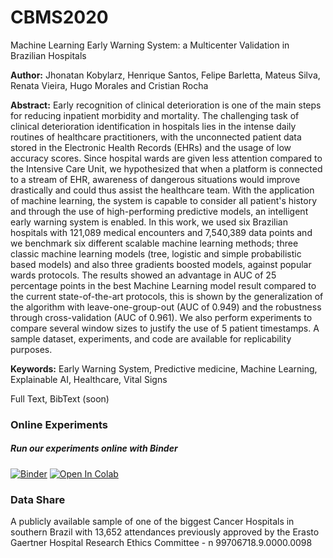 # CBMS2020
Machine Learning Early Warning System: a Multicenter Validation in Brazilian Hospitals

**Author:** Jhonatan Kobylarz, Henrique Santos, Felipe Barletta, Mateus Silva, Renata Vieira, Hugo Morales and Cristian Rocha

**Abstract:** Early recognition of clinical deterioration is one of the main steps for reducing inpatient morbidity and mortality. The challenging task of clinical deterioration identification in hospitals lies in the intense daily routines of healthcare practitioners, with the unconnected patient data stored in the Electronic Health Records (EHRs) and the usage of low accuracy scores. Since hospital wards are given less attention compared to the Intensive Care Unit, we hypothesized that when a platform is connected to a stream of EHR, awareness of dangerous situations would improve drastically and could thus assist the healthcare team. With the application of machine learning, the system is capable to consider all patient's history and through the use of high-performing predictive models, an intelligent early warning system is enabled. In this work, we used six Brazilian hospitals with 121,089 medical encounters and 7,540,389 data points and we benchmark six different scalable machine learning methods; three classic machine learning models (tree, logistic and simple probabilistic based models) and also three gradients boosted models, against popular wards protocols. The results showed an advantage in AUC of 25 percentage points in the best Machine Learning model result compared to the current state-of-the-art protocols, this is shown by the generalization of the algorithm with leave-one-group-out (AUC of 0.949) and the robustness through cross-validation (AUC of 0.961). We also perform experiments to compare several window sizes to justify the use of 5 patient timestamps. A sample dataset, experiments, and code are available for replicability purposes.

**Keywords:** Early Warning System, Predictive medicine, Machine Learning, Explainable AI, Healthcare, Vital Signs

Full Text, BibText (soon)

### Online Experiments
##### Run our experiments online with Binder
[![Binder](https://mybinder.org/badge.svg)](https://mybinder.org/v2/gh/laura-health/cbms2020/master)
[![Open In Colab](https://colab.research.google.com/assets/colab-badge.svg)](https://colab.research.google.com/github/laura-health/cbms2020/blob/master/colab_experiments.ipynb)

### Data Share
A publicly available sample of one of the biggest Cancer Hospitals in southern Brazil with 13,652 attendances previously approved by the Erasto Gaertner Hospital Research Ethics Committee - n 99706718.9.0000.0098
